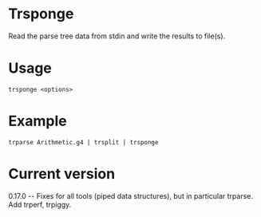 # Trsponge

Read the parse tree data from stdin and write the
results to file(s).

# Usage

    trsponge <options>

# Example

    trparse Arithmetic.g4 | trsplit | trsponge

# Current version

0.17.0 -- Fixes for all tools (piped data structures), but in particular trparse. Add trperf, trpiggy.
